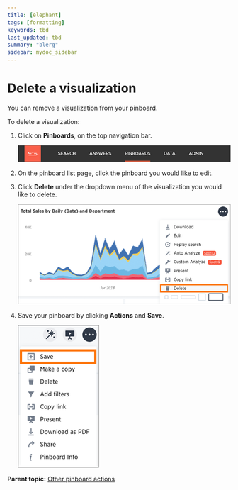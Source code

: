 ```yaml
---
title: [elephant]
tags: [formatting]
keywords: tbd
last_updated: tbd
summary: "blerg"
sidebar: mydoc_sidebar
---
```

# Delete a visualization

You can remove a visualization from your pinboard.

To delete a visualization:

1.   Click on **Pinboards**, on the top navigation bar. 

     ![](../../../shared/conrefs/../../images/click_pinboards_icon.png "Pinboards") 

2.   On the pinboard list page, click the pinboard you would like to edit. 
3.   Click **Delete** under the dropdown menu of the visualization you would like to delete. 

     ![](../../../images/detele_a_pinboard_visualization.png "Delete a visualization") 

4.   Save your pinboard by clicking **Actions** and **Save**. 

     ![](../../../shared/conrefs/../../images/save_a_pinboard.png "Save your pinboard") 


**Parent topic:** [Other pinboard actions](../../../pages/end_user_guide/pinboards/pinboard_actions.html)

